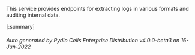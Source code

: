 






This service provides endpoints for extracting logs in various formats and auditing internal data.

[:summary]

###### Auto generated by Pydio Cells Enterprise Distribution v4.0.0-beta3 on 16-Jun-2022
